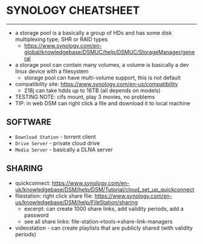 # SYNOLOGY CHEATSHEET
----------------------------------------
- a storage pool is a basically a group of HDs and has some disk multiplexing type, SHR or RAID types
    - https://www.synology.com/en-global/knowledgebase/DSMUC/help/DSMUC/StorageManager/general
- a storage pool can contain many volumes, a volume is basically a dev linux device with a filesystem
     - storage pool can have multi-volume support, this is not default
- compatibility site: https://www.synology.com/en-us/compatibility
    - 218j can take hdds up to 16TB (all depends on models)
- TESTING NOTE: cifs mount, play 3 movies, no problems
- TIP: in web DSM can right click a file and download it to local machine

## SOFTWARE
- `Download Station` - torrent client
- `Drive Server` - private cloud drive
- `Media Server` - basically a DLNA server

## SHARING
- quickconnect: https://www.synology.com/en-uk/knowledgebase/DSM/help/DSM/Tutorial/cloud_set_up_quickconnect
- filestation: right click share file: https://www.synology.com/en-us/knowledgebase/DSM/help/FileStation/sharing
    - excerpt: can create 1000 share links, add validity periods, add a password
    - see all share links: file-station->tools->share-link-managers
- videostation - can create playlists that are publicly shared (with validity periods)
